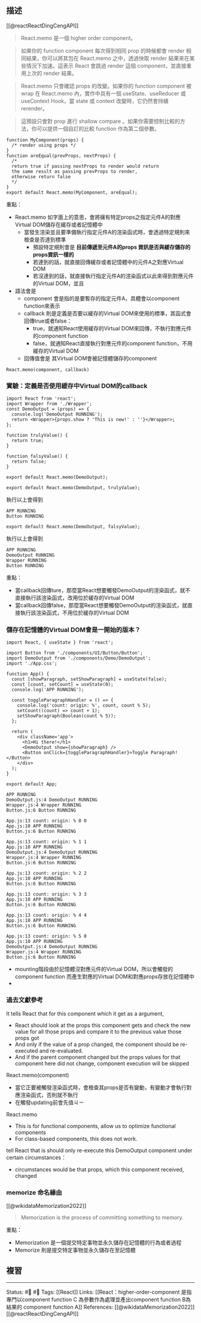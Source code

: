 ## 描述

[[@reactReactDingCengAPI]]
> React.memo 是一個 higher order component。

> 如果你的 function component 每次得到相同 prop 的時候都會 render 相同結果，你可以將其包在 React.memo 之中，透過快取 render 結果來在某些情況下加速。這表示 React 會跳過 render 這個 component，並直接重用上次的 render 結果。

> React.memo 只會確認 props 的改變。如果你的 function component 被 wrap 在 React.memo 內，實作中具有一個 useState、useReducer 或 useContext Hook，當 state 或 context 改變時，它仍然會持續 rerender。

> 這預設只會對 prop 進行 shallow compare 。如果你需要控制比較的方法，你可以提供一個自訂的比較 function 作為第二個參數。

```
function MyComponent(props) {
  /* render using props */
}
function areEqual(prevProps, nextProps) {
  /*
  return true if passing nextProps to render would return
  the same result as passing prevProps to render,
  otherwise return false
  */
}
export default React.memo(MyComponent, areEqual);
```


重點：
- React.memo 如字面上的意思，會將擁有特定props之指定元件A的對應Virtual DOM儲存在緩存或者記憶體中
	- 當發生渲染並且要準備執行指定元件A的渲染函式時，會透過特定規則來檢查是否達到標準
		- 預設特定規則會是 **目前傳遞至元件A的props 資訊是否與緩存儲存的props資訊一樣的**
		- 若達到的話，就直接回傳緩存或者記憶體中的元件A之對應Virtual DOM
		- 若沒達到的話，就直接執行指定元件A的渲染函式以此來得到對應元件的Virtual DOM，並且
- 語法會是
	- component 會是指的是要暫存的指定元件A，具體會以component function來表示
	- callback 則是定義是否要以緩存的Virtual DOM來使用的標準，其函式會回傳true或者false：
		- true，就通知React使用緩存的Virtual DOM來回傳，不執行對應元件的component function
		- false，就通知React直接執行對應元件的component function，不用緩存的Virtual DOM
	- 回傳值會是 其Virtual DOM會被記憶體儲存的component
```
React.memo(component, callback)
```

### 實驗：定義是否使用緩存中Virtual DOM的callback

```
import React from 'react';
import Wrapper from './Wrapper';
const DemoOutput = (props) => {
  console.log('DemoOutput RUNNING');
  return <Wrapper>{props.show ? 'This is new!' : ''}</Wrapper>;
};

function trulyValue() {
  return true;
}

function falsyValue() {
  return false;
}

export default React.memo(DemoOutput);
```


```
export default React.memo(DemoOutput, trulyValue);
```
執行以上會得到
```
APP RUNNING
Button RUNNING
```


```
export default React.memo(DemoOutput, falsyValue);
```
執行以上會得到
```
APP RUNNING
DemoOutput RUNNING
Wrapper RUNNING
Button RUNNING
```

重點：
- 當callback回傳ture，那麼當React想要觸發DemoOutput的渲染函式，就不直接執行該渲染函式，改用位於緩存的Virtual DOM
- 當callback回傳false，那麼當React想要觸發DemoOutput的渲染函式，就直接執行該渲染函式，不用位於緩存的Virtual DOM

### 儲存在記憶體的Virtual DOM會是一開始的版本？

```
import React, { useState } from 'react';

import Button from './components/UI/Button/Button';
import DemoOutput from './components/Demo/DemoOutput';
import './App.css';

function App() {
  const [showParagraph, setShowParagraph] = useState(false);
  const [count, setCount] = useState(0);
  console.log('APP RUNNING');

  const toggleParagraphHandler = () => {
    console.log('count: origin: %', count, count % 5);
    setCount((count) => count + 1);
    setShowParagraph(Boolean(count % 5));
  };

  return (
    <div className='app'>
      <h1>Hi there!</h1>
      <DemoOutput show={showParagraph} />
      <Button onClick={toggleParagraphHandler}>Toggle Paragraph!</Button>
    </div>
  );
}

export default App;

```


```
APP RUNNING
DemoOutput.js:4 DemoOutput RUNNING
Wrapper.js:4 Wrapper RUNNING
Button.js:6 Button RUNNING

App.js:13 count: origin: % 0 0
App.js:10 APP RUNNING
Button.js:6 Button RUNNING

App.js:13 count: origin: % 1 1
App.js:10 APP RUNNING
DemoOutput.js:4 DemoOutput RUNNING
Wrapper.js:4 Wrapper RUNNING
Button.js:6 Button RUNNING

App.js:13 count: origin: % 2 2
App.js:10 APP RUNNING
Button.js:6 Button RUNNING

App.js:13 count: origin: % 3 3
App.js:10 APP RUNNING
Button.js:6 Button RUNNING

App.js:13 count: origin: % 4 4
App.js:10 APP RUNNING
Button.js:6 Button RUNNING

App.js:13 count: origin: % 5 0
App.js:10 APP RUNNING
DemoOutput.js:4 DemoOutput RUNNING
Wrapper.js:4 Wrapper RUNNING
Button.js:6 Button RUNNING
```

- mounting階段由於記憶體沒對應元件的Virtual DOM，所以會觸發的component function 而產生對應的Virtual DOM和對應props存放在記憶體中
- 


### 過去文獻參考


It tells React that for this component which it get as a argument,
- React should look at the props this component gets and check the new value for all those props and compare it to the previous value those props got
- And only if the value of a prop changed, the component should be re-executed and re-evaluated.
- And if the parent component changed but the props values for that component here did not change, component execution will be skipped

  

React.memo(component)
- 當它正要被觸發渲染函式時，會檢查其props是否有變動，有變動才會執行對應渲染函式，否則就不執行
- 在觸發updating前會先值ㄐㄧ


React.memo
- This is for functional components, allow us to optimize functional components
- For class-based components, this does not work.


tell React that is should only re-execute this DemoOutput component under certain circumstances：
- circumstances would be that props, which this component received, changed

### memorize 命名緣由
[[@wikidataMemorization2022]]
> Memorization is the process of committing something to memory.

重點：
- Memorization 是一個提交特定事物並永久儲存在記憶體的行為或者過程
- Memorize 則是提交特定事物並永久儲存在至記憶體

## 複習



---
Status: #🌱 #📓 
Tags:
[[React]]
Links:
[[React：higher-order-component 是指專門以component function C 為參數作為處理並產出component function B為結果的 component function A]]
References:
[[@wikidataMemorization2022]]
[[@reactReactDingCengAPI]]